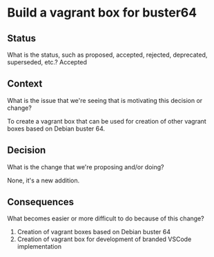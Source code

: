 # Build a vagrant box for buster64

## Status

What is the status, such as proposed, accepted, rejected, deprecated, superseded, etc.?
Accepted

## Context

What is the issue that we're seeing that is motivating this decision or change?

To create a vagrant box that can be used for creation of other vagrant boxes based on Debian buster 64.

## Decision

What is the change that we're proposing and/or doing?

None, it's a new addition.

## Consequences

What becomes easier or more difficult to do because of this change?

1. Creation of vagrant boxes based on Debian buster 64
1. Creation of vagrant box for development of branded VSCode implementation
